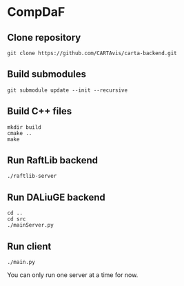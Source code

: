 # CompDaF

## Clone repository 
```git clone https://github.com/CARTAvis/carta-backend.git```

## Build submodules
```git submodule update --init --recursive ```

## Build C++ files
``` mkdir build ``` <br /> 
``` cmake .. ``` <br /> 
``` make ``` 

## Run RaftLib backend
``` ./raftlib-server ```

## Run DALiuGE backend
``` cd .. ``` <br />
``` cd src ``` <br />
``` ./mainServer.py ``` 

## Run client
``` ./main.py ```

You can only run one server at a time for now.
